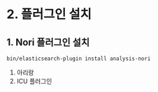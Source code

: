 # 2. 플러그인 설치

## 1. Nori 플러그인 설치

```
bin/elasticsearch-plugin install analysis-nori
```

1. 아리랑
2. ICU 플러그인
